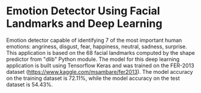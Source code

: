 # Emotion Detector Using Facial Landmarks and Deep Learning
Emotion detector capable of identifying 7 of the most important human emotions: angriness, disgust, fear, happiness, neutral, sadness, surprise. This application is based on  the 68 facial landmarks computed by the shape predictor from "dlib" Python module. The model for this deep learning application is built using Tensorflow Keras and was trained on the FER-2013 dataset (https://www.kaggle.com/msambare/fer2013).
The model accuracy on the training dataset is 72.11%, while the model accuracy on the test dataset is 54.43%.
